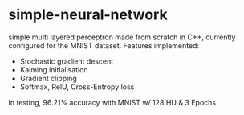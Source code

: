 # simple-neural-network
simple multi layered perceptron made from scratch in C++, currently configured for the MNIST dataset.
Features implemented:

- Stochastic gradient descent
- Kaiming initialisation
- Gradient clipping
- Softmax, RelU, Cross-Entropy loss

In testing, 96.21% accuracy with MNIST w/ 128 HU & 3 Epochs

